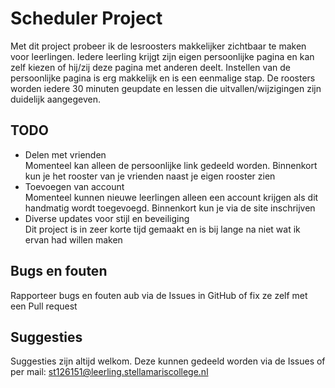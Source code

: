 # Scheduler Project

Met dit project probeer ik de lesroosters makkelijker zichtbaar te maken voor leerlingen. Iedere leerling krijgt zijn eigen persoonlijke pagina en kan zelf kiezen of hij/zij deze pagina met anderen deelt. Instellen van de persoonlijke pagina is erg makkelijk en is een eenmalige stap. De roosters worden iedere 30 minuten geupdate en lessen die uitvallen/wijzigingen zijn duidelijk aangegeven.

## TODO
- Delen met vrienden  
Momenteel kan alleen de persoonlijke link gedeeld worden. Binnenkort kun je het rooster van je vrienden naast je eigen rooster zien
- Toevoegen van account  
Momenteel kunnen nieuwe leerlingen alleen een account krijgen als dit handmatig wordt toegevoegd. Binnenkort kun je via de site inschrijven
- Diverse updates voor stijl en beveiliging  
Dit project is in zeer korte tijd gemaakt en is bij lange na niet wat ik ervan had willen maken

## Bugs en fouten
Rapporteer bugs en fouten aub via de Issues in GitHub of fix ze zelf met een Pull request

## Suggesties
Suggesties zijn altijd welkom. Deze kunnen gedeeld worden via de Issues of per mail: st126151@leerling.stellamariscollege.nl
